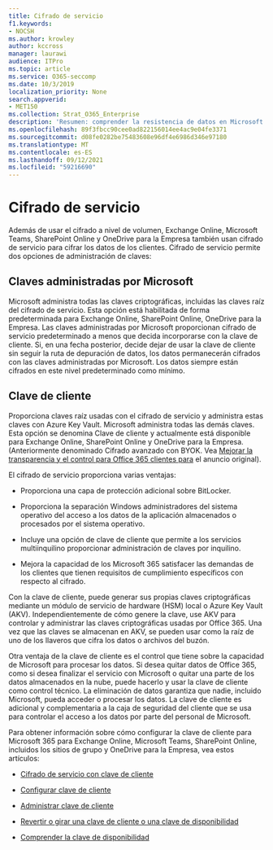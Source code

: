 ```yaml
---
title: Cifrado de servicio
f1.keywords:
- NOCSH
ms.author: krowley
author: kccross
manager: laurawi
audience: ITPro
ms.topic: article
ms.service: O365-seccomp
ms.date: 10/3/2019
localization_priority: None
search.appverid:
- MET150
ms.collection: Strat_O365_Enterprise
description: 'Resumen: comprender la resistencia de datos en Microsoft Office 365.'
ms.openlocfilehash: 89f3fbcc90cee0ad822156014ee4ac9e04fe3371
ms.sourcegitcommit: d08fe0282be75483608e96df4e6986d346e97180
ms.translationtype: MT
ms.contentlocale: es-ES
ms.lasthandoff: 09/12/2021
ms.locfileid: "59216690"
---
```

# <a name="service-encryption"></a>Cifrado de servicio

Además de usar el cifrado a nivel de volumen, Exchange Online, Microsoft Teams, SharePoint Online y OneDrive para la Empresa también usan cifrado de servicio para cifrar los datos de los clientes. Cifrado de servicio permite dos opciones de administración de claves:

## <a name="microsoft-managed-keys"></a>Claves administradas por Microsoft
Microsoft administra todas las claves criptográficas, incluidas las claves raíz del cifrado de servicio. Esta opción está habilitada de forma predeterminada para Exchange Online, SharePoint Online, OneDrive para la Empresa. Las claves administradas por Microsoft proporcionan cifrado de servicio predeterminado a menos que decida incorporarse con la clave de cliente. Si, en una fecha posterior, decide dejar de usar la clave de cliente sin seguir la ruta de depuración de datos, los datos permanecerán cifrados con las claves administradas por Microsoft. Los datos siempre están cifrados en este nivel predeterminado como mínimo. 

## <a name="customer-key"></a>Clave de cliente
Proporciona claves raíz usadas con el cifrado de servicio y administra estas claves con Azure Key Vault. Microsoft administra todas las demás claves. Esta opción se denomina Clave de cliente y actualmente está disponible para Exchange Online, SharePoint Online y OneDrive para la Empresa. (Anteriormente denominado Cifrado avanzado con BYOK. Vea [Mejorar la transparencia y el control para Office 365 clientes para](https://blogs.office.com/2015/04/21/enhancing-transparency-and-control-for-office-365-customers/) el anuncio original).

El cifrado de servicio proporciona varias ventajas:

- Proporciona una capa de protección adicional sobre BitLocker.

- Proporciona la separación Windows administradores del sistema operativo del acceso a los datos de la aplicación almacenados o procesados por el sistema operativo.

- Incluye una opción de clave de cliente que permite a los servicios multiinquilino proporcionar administración de claves por inquilino.

- Mejora la capacidad de los Microsoft 365 satisfacer las demandas de los clientes que tienen requisitos de cumplimiento específicos con respecto al cifrado.

Con la clave de cliente, puede generar sus propias claves criptográficas mediante un módulo de servicio de hardware (HSM) local o Azure Key Vault (AKV). Independientemente de cómo genere la clave, use AKV para controlar y administrar las claves criptográficas usadas por Office 365. Una vez que las claves se almacenan en AKV, se pueden usar como la raíz de uno de los llaveros que cifra los datos o archivos del buzón.

Otra ventaja de la clave de cliente es el control que tiene sobre la capacidad de Microsoft para procesar los datos. Si desea quitar datos de Office 365, como si desea finalizar el servicio con Microsoft o quitar una parte de los datos almacenados en la nube, puede hacerlo y usar la clave de cliente como control técnico. La eliminación de datos garantiza que nadie, incluido Microsoft, pueda acceder o procesar los datos. La clave de cliente es adicional y complementaria a la caja de seguridad del cliente que se usa para controlar el acceso a los datos por parte del personal de Microsoft.

Para obtener información sobre cómo configurar la clave de cliente para Microsoft 365 para Exchange Online, Microsoft Teams, SharePoint Online, incluidos los sitios de grupo y OneDrive para la Empresa, vea estos artículos:

- [Cifrado de servicio con clave de cliente](customer-key-overview.md)

- [Configurar clave de cliente](customer-key-set-up.md)

- [Administrar clave de cliente](customer-key-manage.md)

- [Revertir o girar una clave de cliente o una clave de disponibilidad](customer-key-availability-key-roll.md)

- [Comprender la clave de disponibilidad](customer-key-availability-key-understand.md)
